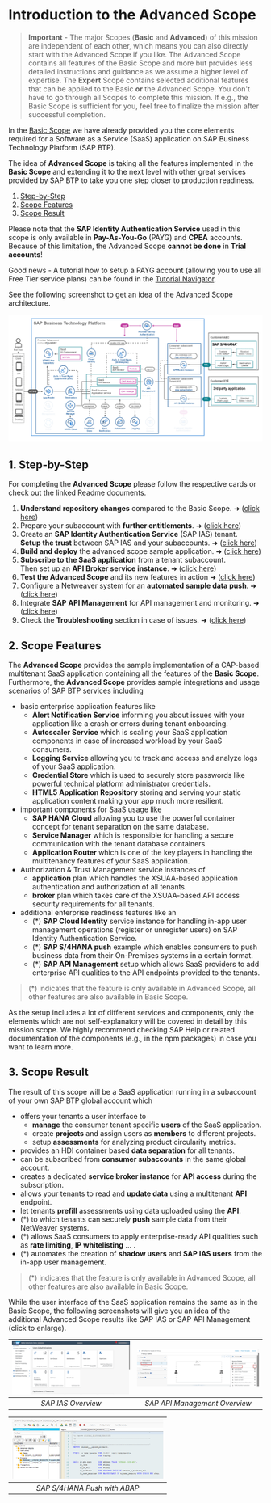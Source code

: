 # Introduction to the Advanced Scope

> **Important** - The major Scopes (**Basic** and **Advanced**) of this mission are independent of each other, which means you can also directly start with the Advanced Scope if you like. The Advanced Scope contains all features of the Basic Scope and more but provides less detailed instructions and guidance as we assume a higher level of expertise. The **Expert** Scope contains selected additional features that can be applied to the Basic **or** the Advanced Scope. You don't have to go through all Scopes to complete this mission. If e.g., the Basic Scope is sufficient for you, feel free to finalize the mission after successful completion.  

In the [Basic Scope](../../2-basic/0-introduction-basic-scope/README.md) we have already provided you the core elements required for a Software as a Service (SaaS) application on SAP Business Technology Platform (SAP BTP). 

The idea of **Advanced Scope** is taking all the features implemented in the **Basic Scope** and extending it to the next level with other great services provided by SAP BTP to take you one step closer to production readiness.

1. [Step-by-Step](#1-Step-by-Step)
2. [Scope Features](#2-Scope-Features)
3. [Scope Result](#3-Scope-Result)


Please note that the **SAP Identity Authentication Service** used in this scope is only available in **Pay-As-You-Go** (PAYG) and **CPEA** accounts. Because of this limitation, the Advanced Scope **cannot be done** in **Trial accounts**! 

Good news - A tutorial how to setup a PAYG account (allowing you to use all Free Tier service plans) can be found in the [Tutorial Navigator](https://developers.sap.com/tutorials/btp-free-tier-account.html).

See the following screenshot to get an idea of the Advanced Scope architecture.

![Advanced Architecture](./images/App_Architecture_Advanced.png)

## 1. Step-by-Step

For completing the **Advanced Scope** please follow the respective cards or check out the linked Readme documents. 

1. **Understand repository changes** compared to the Basic Scope. ➜ ([click here](../1-understand-repo-structure/README.md))
2. Prepare your subaccount with **further entitlements**. ➜ ([click here](../2-prepare-provider-subaccount/README.md))
3. Create an **SAP Identity Authentication Service** (SAP IAS) tenant. <br>
**Setup the trust** between SAP IAS and your subaccounts. ➜ 
([click here](../3-central-user-management-ias/README.md))
4. **Build and deploy** the advanced scope sample application. ➜ ([click here](../4-build-deploy-saas-application/README.md))
5. **Subscribe to the SaaS application** from a tenant subaccount. <br>
Then set up an **API Broker service instance**. ➜ ([click here](../5-subscribe-consumer-subaccount/README.md))
6. **Test the Advanced Scope** and its new features in action ➜ ([click here](../6-test-the-application/README.md))
7. Configure a Netweaver system for an **automated sample data push**. ➜ ([click here](../7-push-data-s4hana-system/README.md))
8. Integrate **SAP API Management** for API management and monitoring. ➜ ([click here](../8-integrate-sap-api-management/README.md))
9. Check the **Troubleshooting** section in case of issues. ➜ ([click here](../9-troubleshooting/README.md))



## 2. Scope Features

The **Advanced Scope** provides the sample implementation of a CAP-based multitenant SaaS application containing all the features of the **Basic Scope**. Furthermore, the **Advanced Scope** provides sample integrations and usage scenarios of SAP BTP services including 

- basic enterprise application features like
    - **Alert Notification Service** informing you about issues with your application like a crash or errors during tenant onboarding.
    - **Autoscaler Service** which is scaling your SaaS application components in case of increased workload by your SaaS consumers.
    - **Logging Service** allowing you to track and access and analyze logs of your SaaS application.
    - **Credential Store** which is used to securely store passwords like powerful technical platform administrator credentials.
    - **HTML5 Application Repository** storing and serving your static application content making your app much more resilient.
- important components for SaaS usage like
    - **SAP HANA Cloud** allowing you to use the powerful container concept for tenant separation on the same database.
    - **Service Manager** which is responsible for handling a secure communication with the tenant database containers.
    - **Application Router** which is one of the key players in handling the multitenancy features of your SaaS application.
- Authorization & Trust Management service instances of
    - **application** plan which handles the XSUAA-based application authentication and authorization of all tenants.
    - **broker** plan which takes care of the XSUAA-based API access security requirements for all tenants.
- additional enterprise readiness features like an
    - (*) **SAP Cloud Identity** service instance for handling in-app user management operations (register or unregister users) on SAP Identity Authentication Service.
    - (*) **SAP S/4HANA push** example which enables consumers to push business data from their On-Premises systems in a certain format.
    - (*) **SAP API Management** setup which allows SaaS providers to add enterprise API qualities to the API endpoints provided to the tenants.

> (*) indicates that the feature is only available in Advanced Scope, all other features are also available in Basic Scope.

As the setup includes a lot of different services and components, only the elements which are not self-explanatory will be covered in detail by this mission scope. We highly recommend checking SAP Help or related documentation of the components (e.g., in the npm packages) in case you want to learn more. 

## 3. Scope Result

The result of this scope will be a SaaS application running in a subaccount of your own SAP BTP global account which 

- offers your tenants a user interface to
    - **manage** the consumer tenant specific **users** of the SaaS application.
    - create **projects** and assign users as **members** to different projects.
    - setup **assessments** for analyzing product circularity metrics.
- provides an HDI container based **data separation** for all tenants.
- can be subscribed from **consumer subaccounts** in the same global account.
- creates a dedicated **service broker instance** for **API access** during the subscription.
- allows your tenants to read and **update data** using a multitenant **API** endpoint.
- let tenants **prefill** assessments using data uploaded using the **API**.
- (*) to which tenants can securely **push** sample data from their NetWeaver systems.
- (*) allows SaaS consumers to apply enterprise-ready API qualities such as **rate limiting**, **IP whitelisting** ... .
- (*) automates the creation of **shadow users** and **SAP IAS users** from the in-app user management.

> (*) indicates that the feature is only available in Advanced Scope, all other features are also available in Basic Scope.

While the user interface of the SaaS application remains the same as in the Basic Scope, the following screenshots will give you an idea of the additional Advanced Scope results like SAP IAS or SAP API Management (click to enlarge).

| [<img src="./images/IAS-Overview.png" width="300" alt="SAP IAS Overview"/>](./images/IAS-Overview.png) |  [<img src="./images/API_Decode.png" width="300" alt="SAP IAS Overview"/>](./images/API_Decode.png)
|:----------------: | :----------------: | 
| *SAP IAS Overview* | *SAP API Management Overview* | 

| [<img src="./images/S4_Push.png" width="300" alt="SAP S/4HANA Push with ABAP"/>](./images/S4_Push.png) 
|:----------------: | 
| *SAP S/4HANA Push with ABAP* | 